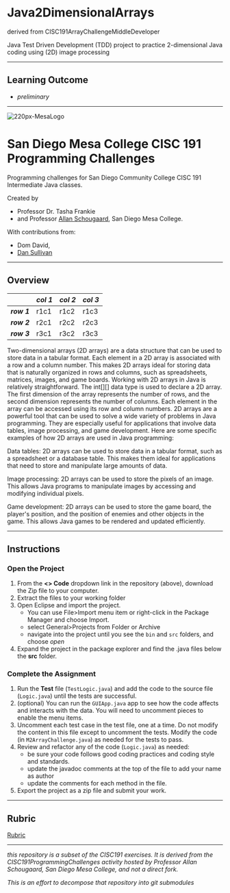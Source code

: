 # Java2DimensionalArrays
 derived from CISC191ArrayChallengeMiddleDeveloper

Java Test Driven Development (TDD) project to practice 2-dimensional Java coding using (2D) image processing

________

## Learning Outcome
- _preliminary_
________

![220px-MesaLogo](https://github.com/schougaard/SanDiegoMesaCISC191ProgrammingChallenges/assets/716243/334f6724-6afa-4198-9eff-7c49c472cd35)

# San Diego Mesa College CISC 191 Programming Challenges
Programming challenges for San Diego Community College CISC 191 Intermediate Java classes.

Created by
- Professor Dr. Tasha Frankie
- and Professor [Allan Schougaard](https://github.com/schougaard), San Diego Mesa College.

With contributions from: 
- Dom David,
- [Dan Sullivan](https://github.com/uid100)

-----

## Overview

|             | _col 1_ | _col 2_ | _col 3_ |
| ----------- |---------|---------|---------|
| _**row 1**_ |   r1c1  |   r1c2  |   r1c3  |
| _**row 2**_ |   r2c1  |   r2c2  |   r2c3  |
| _**row 3**_ |   r3c1  |   r3c2  |   r3c3  |

Two-dimensional arrays (2D arrays) are a data structure that can be used to store data in a tabular format. Each element in a 2D array is associated with a row and a column number. This makes 2D arrays ideal for storing data that is naturally organized in rows and columns, such as spreadsheets, matrices, images, and game boards. Working with 2D arrays in Java is relatively straightforward. The int[][] data type is used to declare a 2D array. The first dimension of the array represents the number of rows, and the second dimension represents the number of columns. Each element in the array can be accessed using its row and column numbers. 2D arrays are a powerful tool that can be used to solve a wide variety of problems in Java programming. They are especially useful for applications that involve data tables, image processing, and game development. Here are some specific examples of how 2D arrays are used in Java programming:

Data tables: 2D arrays can be used to store data in a tabular format, such as a spreadsheet or a database table. This makes them ideal for applications that need to store and manipulate large amounts of data.

Image processing: 2D arrays can be used to store the pixels of an image. This allows Java programs to manipulate images by accessing and modifying individual pixels.

Game development: 2D arrays can be used to store the game board, the player's position, and the position of enemies and other objects in the game. This allows Java games to be rendered and updated efficiently.

-----

## Instructions

### Open the Project
1. From the **<> Code** dropdown link in the repository (above), download the Zip file to your computer.
2. Extract the files to your working folder
3. Open Eclipse and import the project. 
   - You can use File>Import menu item or right-click in the Package Manager and choose Import.
   - select General>Projects from Folder or Archive
   - navigate into the project until you see the `bin` and `src` folders, and choose *open*
4. Expand the project in the package explorer and find the .java files below the **src** folder.

### Complete the Assignment
1. Run the **Test** file (`TestLogic.java`) and add the code to the source file
(`Logic.java`) until the tests are successful.
2. (optional) You can run the `GUIApp.java` app to see how the code affects and interacts with the data. You will need to uncomment pieces to enable the menu items.
3. Uncomment each test case in the test file, one at a time. Do not modify the content 
in this file except to uncomment the tests. Modify the code (in `M2ArrayChallenge.java`) as 
needed for the tests to pass.
4. Review and refactor any of the code (`Logic.java`) as needed:
    - be sure your code follows good coding practices and coding style and standards.
    - update the javadoc comments at the top of the file to add your name as author
    - update the comments for each method in the file.
5. Export the project as a zip file and submit your work.

___________

## Rubric

[Rubric](Rubric.md)

___________

_this repository is a subset of the CISC191 exercises. It is derived from the CISC191ProgrammingChallenges 
activity hosted by Professor Allan Schougaard, San Diego Mesa College, and not a direct fork._

_This is an effort to decompose that repository into git submodules_
